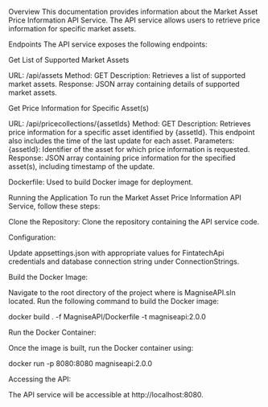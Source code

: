 Overview
This documentation provides information about the Market Asset Price Information API Service. The API service allows users to retrieve price information for specific market assets.

Endpoints
The API service exposes the following endpoints:

Get List of Supported Market Assets

URL: /api/assets
Method: GET
Description: Retrieves a list of supported market assets.
Response: JSON array containing details of supported market assets.

Get Price Information for Specific Asset(s)

URL: /api/pricecollections/{assetIds}
Method: GET
Description: Retrieves price information for a specific asset identified by {assetId}. This endpoint also includes the time of the last update for each asset.
Parameters:
{assetId}: Identifier of the asset for which price information is requested.
Response: JSON array containing price information for the specified asset(s), including timestamp of the update.

Dockerfile: Used to build Docker image for deployment.

Running the Application
To run the Market Asset Price Information API Service, follow these steps:

Clone the Repository: Clone the repository containing the API service code.

Configuration:

Update appsettings.json with appropriate values for FintatechApi credentials and database connection string under ConnectionStrings.

Build the Docker Image:

Navigate to the root directory of the project where  is MagniseAPI.sln located.
Run the following command to build the Docker image:

docker build . -f MagniseAPI/Dockerfile -t magniseapi:2.0.0

Run the Docker Container:

Once the image is built, run the Docker container using:

docker run -p 8080:8080 magniseapi:2.0.0

Accessing the API:

The API service will be accessible at http://localhost:8080.